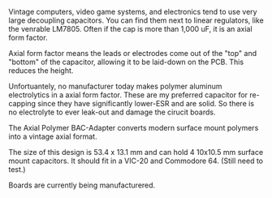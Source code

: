 Vintage computers, video game systems, and electronics tend to use very large decoupling capacitors. You can find them next to linear regulators, like the venrable LM7805. Often if the cap is more than 1,000 uF, it is an axial form factor.

Axial form factor means the leads or electrodes come out of the "top" and "bottom" of the capacitor, allowing it to be laid-down on the PCB. This reduces the height.

Unfortuantely, no manufacturer today makes polymer aluminum electrolytics in a axial form factor. These are my preferred capacitor for re-capping since they have significantly lower-ESR and are solid. So there is no electrolyte to ever leak-out and damage the cirucit boards.

The Axial Polymer BAC-Adapter converts modern surface mount polymers into a vintage axial format. 

The size of this design is 53.4 x 13.1 mm and can hold 4 10x10.5 mm surface mount capacitors. It should fit in a VIC-20 and Commodore 64. (Still need to test.)

Boards are currently being manufacturered.
